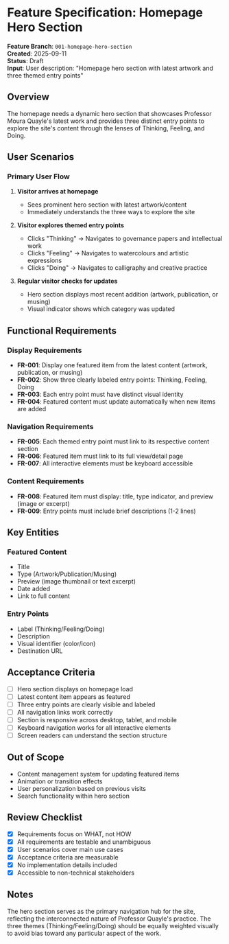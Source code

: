 # Feature Specification: Homepage Hero Section

**Feature Branch**: `001-homepage-hero-section`  
**Created**: 2025-09-11  
**Status**: Draft  
**Input**: User description: "Homepage hero section with latest artwork and three themed entry points"

## Overview

The homepage needs a dynamic hero section that showcases Professor Moura Quayle's latest work and provides three distinct entry points to explore the site's content through the lenses of Thinking, Feeling, and Doing.

## User Scenarios

### Primary User Flow
1. **Visitor arrives at homepage**
   - Sees prominent hero section with latest artwork/content
   - Immediately understands the three ways to explore the site
   
2. **Visitor explores themed entry points**
   - Clicks "Thinking" → Navigates to governance papers and intellectual work
   - Clicks "Feeling" → Navigates to watercolours and artistic expressions  
   - Clicks "Doing" → Navigates to calligraphy and creative practice

3. **Regular visitor checks for updates**
   - Hero section displays most recent addition (artwork, publication, or musing)
   - Visual indicator shows which category was updated

## Functional Requirements

### Display Requirements
- **FR-001**: Display one featured item from the latest content (artwork, publication, or musing)
- **FR-002**: Show three clearly labeled entry points: Thinking, Feeling, Doing
- **FR-003**: Each entry point must have distinct visual identity
- **FR-004**: Featured content must update automatically when new items are added

### Navigation Requirements
- **FR-005**: Each themed entry point must link to its respective content section
- **FR-006**: Featured item must link to its full view/detail page
- **FR-007**: All interactive elements must be keyboard accessible

### Content Requirements
- **FR-008**: Featured item must display: title, type indicator, and preview (image or excerpt)
- **FR-009**: Entry points must include brief descriptions (1-2 lines)

## Key Entities

### Featured Content
- Title
- Type (Artwork/Publication/Musing)
- Preview (image thumbnail or text excerpt)
- Date added
- Link to full content

### Entry Points
- Label (Thinking/Feeling/Doing)
- Description
- Visual identifier (color/icon)
- Destination URL

## Acceptance Criteria

- [ ] Hero section displays on homepage load
- [ ] Latest content item appears as featured
- [ ] Three entry points are clearly visible and labeled
- [ ] All navigation links work correctly
- [ ] Section is responsive across desktop, tablet, and mobile
- [ ] Keyboard navigation works for all interactive elements
- [ ] Screen readers can understand the section structure

## Out of Scope

- Content management system for updating featured items
- Animation or transition effects
- User personalization based on previous visits
- Search functionality within hero section

## Review Checklist

- [x] Requirements focus on WHAT, not HOW
- [x] All requirements are testable and unambiguous
- [x] User scenarios cover main use cases
- [x] Acceptance criteria are measurable
- [x] No implementation details included
- [x] Accessible to non-technical stakeholders

## Notes

The hero section serves as the primary navigation hub for the site, reflecting the interconnected nature of Professor Quayle's practice. The three themes (Thinking/Feeling/Doing) should be equally weighted visually to avoid bias toward any particular aspect of the work.